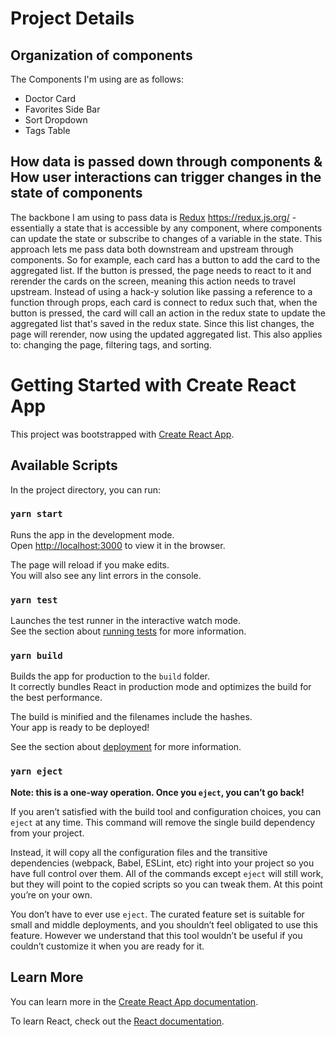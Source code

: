 # Project Details
## Organization of components
The Components I'm using are as follows:
* Doctor Card
* Favorites Side Bar
* Sort Dropdown
* Tags Table
## How data is passed down through components & How user interactions can trigger changes in the state of components
The backbone I am using to pass data is [Redux](https://redux.js.org/) https://redux.js.org/ - essentially a state that is accessible by any component, where components can update the state or subscribe to changes of a variable in the state. This approach lets me pass data both downstream and upstream through components. So for example, each card has a button to add the card to the aggregated list. If the button is pressed, the page needs to react to it and rerender the cards on the screen, meaning this action needs to travel upstream. Instead of using a hack-y solution like passing a reference to a function through props, each card is connect to redux such that, when the button is pressed, the card will call an action in the redux state to update the aggregated list that's saved in the redux state. Since this list changes, the page will rerender, now using the updated aggregated list. This also applies to: changing the page, filtering tags, and sorting.

# Getting Started with Create React App

This project was bootstrapped with [Create React App](https://github.com/facebook/create-react-app).

## Available Scripts

In the project directory, you can run:

### `yarn start`

Runs the app in the development mode.\
Open [http://localhost:3000](http://localhost:3000) to view it in the browser.

The page will reload if you make edits.\
You will also see any lint errors in the console.

### `yarn test`

Launches the test runner in the interactive watch mode.\
See the section about [running tests](https://facebook.github.io/create-react-app/docs/running-tests) for more information.

### `yarn build`

Builds the app for production to the `build` folder.\
It correctly bundles React in production mode and optimizes the build for the best performance.

The build is minified and the filenames include the hashes.\
Your app is ready to be deployed!

See the section about [deployment](https://facebook.github.io/create-react-app/docs/deployment) for more information.

### `yarn eject`

**Note: this is a one-way operation. Once you `eject`, you can’t go back!**

If you aren’t satisfied with the build tool and configuration choices, you can `eject` at any time. This command will remove the single build dependency from your project.

Instead, it will copy all the configuration files and the transitive dependencies (webpack, Babel, ESLint, etc) right into your project so you have full control over them. All of the commands except `eject` will still work, but they will point to the copied scripts so you can tweak them. At this point you’re on your own.

You don’t have to ever use `eject`. The curated feature set is suitable for small and middle deployments, and you shouldn’t feel obligated to use this feature. However we understand that this tool wouldn’t be useful if you couldn’t customize it when you are ready for it.

## Learn More

You can learn more in the [Create React App documentation](https://facebook.github.io/create-react-app/docs/getting-started).

To learn React, check out the [React documentation](https://reactjs.org/).
